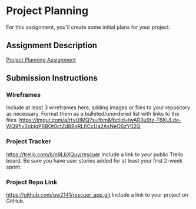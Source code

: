 # Project Planning
For this assignment, you'll create some initial plans for your project.

## Assignment Description
[Project Planning Assignment](https://education.launchcode.org/liftoff/modules/assignments/project-planning)

## Submission Instructions

### Wireframes

Include at least 3 wireframes here, adding images or files to your repository as necessary. Format them as a bulleted/unordered list with links to the files.
https://imgur.com/a/rtvUIMQ?s=fbm&fbclid=IwAR3u9tz-T6KULde-WQ9fiv3oblgP6BOt0ctZd88qRL6CcUa2AsNeO6zY02Q
### Project Tracker
https://trello.com/b/n9LbXQuy/rescuer
Include a link to your public Trello board. Be sure you have user stories added for at least your first 2-week sprint.

### Project Repo Link
https://github.com/gw2141/rescuer_app.git
Include a link to your project on GitHub.
